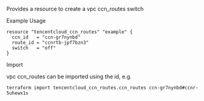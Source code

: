 Provides a resource to create a vpc ccn_routes switch

Example Usage

```hcl
resource "tencentcloud_ccn_routes" "example" {
  ccn_id   = "ccn-gr7nynbd"
  route_id = "ccnrtb-jpf7bzn3"
  switch   = "off"
}
```

Import

vpc ccn_routes can be imported using the id, e.g.

```
terraform import tencentcloud_ccn_routes.ccn_routes ccn-gr7nynbd#ccnr-5uhewx1s
```
